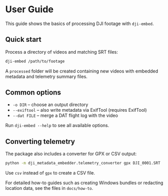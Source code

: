 # User Guide

This guide shows the basics of processing DJI footage with `dji-embed`.

## Quick start

Process a directory of videos and matching SRT files:

```bash
dji-embed /path/to/footage
```

A `processed` folder will be created containing new videos with embedded metadata and telemetry summary files.

## Common options

- `-o DIR` – choose an output directory
- `--exiftool` – also write metadata via ExifTool (requires ExifTool)
- `--dat FILE` – merge a DAT flight log with the video

Run `dji-embed --help` to see all available options.

## Converting telemetry

The package also includes a converter for GPX or CSV output:

```bash
python -m dji_metadata_embedder.telemetry_converter gpx DJI_0001.SRT
```

Use `csv` instead of `gpx` to create a CSV file.

For detailed how-to guides such as creating Windows bundles or redacting location data, see the files in `docs/how-to`.

